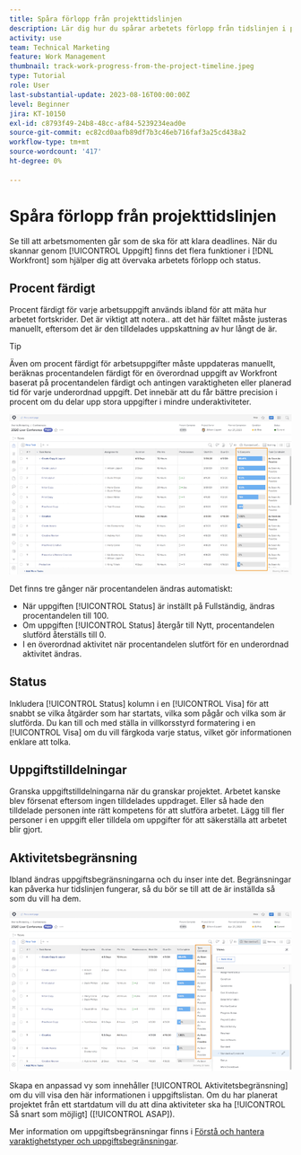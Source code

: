 ```yaml
---
title: Spåra förlopp från projekttidslinjen
description: Lär dig hur du spårar arbetets förlopp från tidslinjen i projektet i [!DNL  Workfront] med procent färdigt, status, tilldelningar eller begränsningar.
activity: use
team: Technical Marketing
feature: Work Management
thumbnail: track-work-progress-from-the-project-timeline.jpeg
type: Tutorial
role: User
last-substantial-update: 2023-08-16T00:00:00Z
level: Beginner
jira: KT-10150
exl-id: c8793f49-24b8-48cc-af84-5239234ead0e
source-git-commit: ec82cd0aafb89df7b3c46eb716faf3a25cd438a2
workflow-type: tm+mt
source-wordcount: '417'
ht-degree: 0%

---
```


# Spåra förlopp från projekttidslinjen

Se till att arbetsmomenten går som de ska för att klara deadlines. När du skannar genom [!UICONTROL Uppgift] finns det flera funktioner i [!DNL  Workfront] som hjälper dig att övervaka arbetets förlopp och status.

## Procent färdigt

Procent färdigt för varje arbetsuppgift används ibland för att mäta hur arbetet fortskrider. Det är viktigt att notera.. att det här fältet måste justeras manuellt, eftersom det är den tilldelades uppskattning av hur långt de är.

>[!TIP]
>
>Även om procent färdigt för arbetsuppgifter måste uppdateras manuellt, beräknas procentandelen färdigt för en överordnad uppgift av Workfront baserat på procentandelen färdigt och antingen varaktigheten eller planerad tid för varje underordnad uppgift. Det innebär att du får bättre precision i procent om du delar upp stora uppgifter i mindre underaktiviteter.


![Lista över projektuppgifter som visas [!UICONTROL Procent färdigt] kolumn](assets/planner-fund-task-percent-complete.png)

Det finns tre gånger när procentandelen ändras automatiskt:

* När uppgiften [!UICONTROL Status] är inställt på Fullständig, ändras procentandelen till 100.
* Om uppgiften [!UICONTROL Status] återgår till Nytt, procentandelen slutförd återställs till 0.
* I en överordnad aktivitet när procentandelen slutfört för en underordnad aktivitet ändras.

## Status

Inkludera [!UICONTROL Status] kolumn i en [!UICONTROL Visa] för att snabbt se vilka åtgärder som har startats, vilka som pågår och vilka som är slutförda. Du kan till och med ställa in villkorsstyrd formatering i en [!UICONTROL Visa] om du vill färgkoda varje status, vilket gör informationen enklare att tolka.

## Uppgiftstilldelningar

Granska uppgiftstilldelningarna när du granskar projektet. Arbetet kanske blev försenat eftersom ingen tilldelades uppdraget. Eller så hade den tilldelade personen inte rätt kompetens för att slutföra arbetet. Lägg till fler personer i en uppgift eller tilldela om uppgifter för att säkerställa att arbetet blir gjort.

## Aktivitetsbegränsning

Ibland ändras uppgiftsbegränsningarna och du inser inte det. Begränsningar kan påverka hur tidslinjen fungerar, så du bör se till att de är inställda så som du vill ha dem.

![Projektuppgiftslista som visar aktivitetsbegränsningskolumn](assets/planner-fund-task-constraint.png)

Skapa en anpassad vy som innehåller [!UICONTROL Aktivitetsbegränsning] om du vill visa den här informationen i uppgiftslistan. Om du har planerat projektet från ett startdatum vill du att dina aktiviteter ska ha [!UICONTROL Så snart som möjligt] ([!UICONTROL ASAP]).

Mer information om uppgiftsbegränsningar finns i [Förstå och hantera varaktighetstyper och uppgiftsbegränsningar](https://experienceleague.adobe.com/docs/workfront-learn/tutorials-workfront/manage-work/intermediate-projects/understand-and-manage-duration-types-and-task-constraints.html).
